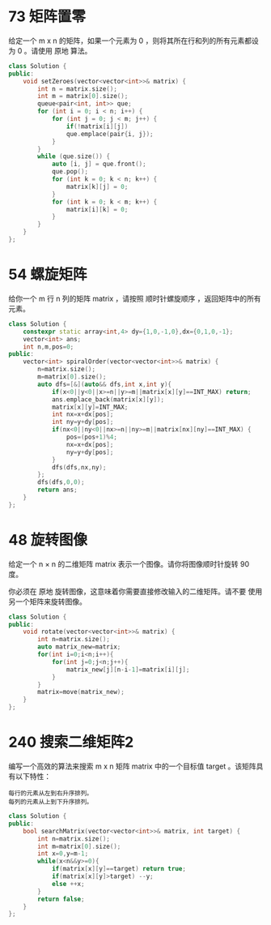# 73 矩阵置零

给定一个 m x n 的矩阵，如果一个元素为 0 ，则将其所在行和列的所有元素都设为 0 。请使用 原地 算法。

```cpp
class Solution {
public:
    void setZeroes(vector<vector<int>>& matrix) {
        int n = matrix.size();
        int m = matrix[0].size();
        queue<pair<int, int>> que;
        for (int i = 0; i < n; i++) {
            for (int j = 0; j < m; j++) {
                if(!matrix[i][j])
                que.emplace(pair{i, j});
            }
        }
        while (que.size()) {
            auto [i, j] = que.front();
            que.pop();
            for (int k = 0; k < n; k++) {
                matrix[k][j] = 0;
            }
            for (int k = 0; k < m; k++) {
                matrix[i][k] = 0;
            }
        }
    }
};
```

# 54 螺旋矩阵

给你一个 m 行 n 列的矩阵 matrix ，请按照 顺时针螺旋顺序 ，返回矩阵中的所有元素。

```cpp
class Solution {
    constexpr static array<int,4> dy={1,0,-1,0},dx={0,1,0,-1};
    vector<int> ans;
    int n,m,pos=0;
public:
    vector<int> spiralOrder(vector<vector<int>>& matrix) {
        n=matrix.size();
        m=matrix[0].size();
        auto dfs=[&](auto&& dfs,int x,int y){
            if(x<0||y<0||x>=n||y>=m||matrix[x][y]==INT_MAX) return;
            ans.emplace_back(matrix[x][y]);
            matrix[x][y]=INT_MAX;
            int nx=x+dx[pos];
            int ny=y+dy[pos];
            if(nx<0||ny<0||nx>=n||ny>=m||matrix[nx][ny]==INT_MAX) {
                pos=(pos+1)%4;
                nx=x+dx[pos];
                ny=y+dy[pos];
            }
            dfs(dfs,nx,ny);
        };
        dfs(dfs,0,0);
        return ans;
    }
};
```

# 48 旋转图像

给定一个 n × n 的二维矩阵 matrix 表示一个图像。请你将图像顺时针旋转 90 度。

你必须在 原地 旋转图像，这意味着你需要直接修改输入的二维矩阵。请不要 使用另一个矩阵来旋转图像。

```cpp
class Solution {
public:
    void rotate(vector<vector<int>>& matrix) {
        int n=matrix.size();
        auto matrix_new=matrix;
        for(int i=0;i<n;i++){
            for(int j=0;j<n;j++){
                matrix_new[j][n-i-1]=matrix[i][j];
            }
        }
        matrix=move(matrix_new);
    }
};
```

# 240 搜索二维矩阵2

编写一个高效的算法来搜索 m x n 矩阵 matrix 中的一个目标值 target 。该矩阵具有以下特性：

    每行的元素从左到右升序排列。
    每列的元素从上到下升序排列。

```cpp
class Solution {
public:
    bool searchMatrix(vector<vector<int>>& matrix, int target) {
        int n=matrix.size();
        int m=matrix[0].size();
        int x=0,y=m-1;
        while(x<n&&y>=0){
            if(matrix[x][y]==target) return true;
            if(matrix[x][y]>target) --y;
            else ++x;
        }
        return false;
    }
};
```


